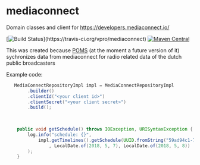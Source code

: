 # mediaconnect
Domain classes and client for https://developers.mediaconnect.io/


[![Build Status](https://travis-ci.org/vpro/mediaconnect.svg?)](https://travis-ci.org/vpro/mediaconnect)
[![Maven Central](https://maven-badges.herokuapp.com/maven-central/nl.vpro/mediaconnect/badge.svg?style=plastic)](https://maven-badges.herokuapp.com/maven-central/nl.vpro/mediaconnect)


This was created because [POMS](https://rs.poms.omroep.nl/v3) (at the moment a future version of it) sychronizes data from mediaconnect for radio related data of the dutch public broadcasters


Example code:
```java
   MediaConnectRepositoryImpl impl = MediaConnectRepositoryImpl
        .builder()
        .clientId("<your client id>")
        .clientSecret("<your client secret>")
        .build();

 
   
    public void getSchedule() throws IOException, URISyntaxException {
        log.info("schedule: {}",
            impl.getTimelines().getSchedule(UUID.fromString("59ad94c1-7dec-4ea0-a9b4-b9eb4b6cfb16") // Channel.RAD5)
                , LocalDate.of(2018, 5, 7), LocalDate.of(2018, 5, 8))
        );
    }
```
